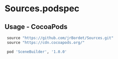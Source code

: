 # Sources.podspec

## Usage - CocoaPods

``` ruby
 source "https://github.com/jrBordet/Sources.git"
 source "https://cdn.cocoapods.org/"
 
 pod 'SceneBuilder', '1.0.0'
 ```
